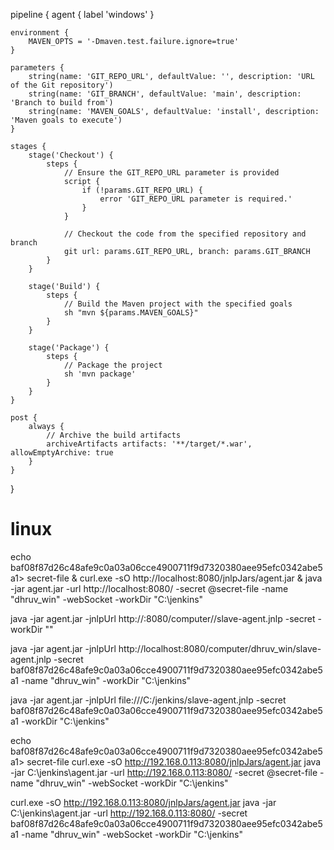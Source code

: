 

pipeline {
    agent { label 'windows' }

    environment {
        MAVEN_OPTS = '-Dmaven.test.failure.ignore=true'
    }

    parameters {
        string(name: 'GIT_REPO_URL', defaultValue: '', description: 'URL of the Git repository')
        string(name: 'GIT_BRANCH', defaultValue: 'main', description: 'Branch to build from')
        string(name: 'MAVEN_GOALS', defaultValue: 'install', description: 'Maven goals to execute')
    }

    stages {
        stage('Checkout') {
            steps {
                // Ensure the GIT_REPO_URL parameter is provided
                script {
                    if (!params.GIT_REPO_URL) {
                        error 'GIT_REPO_URL parameter is required.'
                    }
                }

                // Checkout the code from the specified repository and branch
                git url: params.GIT_REPO_URL, branch: params.GIT_BRANCH
            }
        }

        stage('Build') {
            steps {
                // Build the Maven project with the specified goals
                sh "mvn ${params.MAVEN_GOALS}"
            }
        }

        stage('Package') {
            steps {
                // Package the project
                sh 'mvn package'
            }
        }
    }

    post {
        always {
            // Archive the build artifacts
            archiveArtifacts artifacts: '**/target/*.war', allowEmptyArchive: true
        }
    }
}


# linux

echo baf08f87d26c48afe9c0a03a06cce4900711f9d7320380aee95efc0342abe5a1> secret-file & curl.exe -sO http://localhost:8080/jnlpJars/agent.jar & java -jar agent.jar -url http://localhost:8080/ -secret @secret-file -name "dhruv_win" -webSocket -workDir "C:\jenkins"



java -jar agent.jar -jnlpUrl http://<jenkins-master-url>:8080/computer/<agent-name>/slave-agent.jnlp -secret <secret-key> -workDir "<agent-work-dir>"


java -jar agent.jar -jnlpUrl http://localhost:8080/computer/dhruv_win/slave-agent.jnlp -secret baf08f87d26c48afe9c0a03a06cce4900711f9d7320380aee95efc0342abe5a1 -name "dhruv_win" -workDir "C:\jenkins"

java -jar agent.jar -jnlpUrl file:///C:/jenkins/slave-agent.jnlp -secret baf08f87d26c48afe9c0a03a06cce4900711f9d7320380aee95efc0342abe5a1 -workDir "C:\jenkins"



echo baf08f87d26c48afe9c0a03a06cce4900711f9d7320380aee95efc0342abe5a1> secret-file
curl.exe -sO http://192.168.0.113:8080/jnlpJars/agent.jar
java -jar C:\jenkins\agent.jar -url http://192.168.0.113:8080/ -secret @secret-file -name "dhruv_win" -webSocket -workDir "C:\jenkins"


curl.exe -sO http://192.168.0.113:8080/jnlpJars/agent.jar
java -jar C:\jenkins\agent.jar -url http://192.168.0.113:8080/ -secret baf08f87d26c48afe9c0a03a06cce4900711f9d7320380aee95efc0342abe5a1 -name "dhruv_win" -webSocket -workDir "C:\jenkins"
